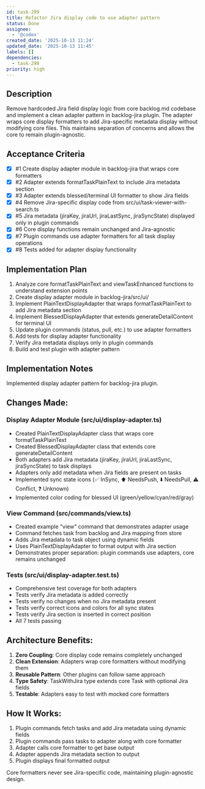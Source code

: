 ```yaml
---
id: task-299
title: Refactor Jira display code to use adapter pattern
status: Done
assignee:
  - '@codex'
created_date: '2025-10-13 11:24'
updated_date: '2025-10-13 11:45'
labels: []
dependencies:
  - task-298
priority: high
---
```


## Description

<!-- SECTION:DESCRIPTION:BEGIN -->
Remove hardcoded Jira field display logic from core backlog.md codebase and implement a clean adapter pattern in backlog-jira plugin. The adapter wraps core display formatters to add Jira-specific metadata display without modifying core files. This maintains separation of concerns and allows the core to remain plugin-agnostic.
<!-- SECTION:DESCRIPTION:END -->

## Acceptance Criteria
<!-- AC:BEGIN -->
- [x] #1 Create display adapter module in backlog-jira that wraps core formatters
- [x] #2 Adapter extends formatTaskPlainText to include Jira metadata section
- [x] #3 Adapter extends blessed/terminal UI formatter to show Jira fields
- [x] #4 Remove Jira-specific display code from src/ui/task-viewer-with-search.ts
- [x] #5 Jira metadata (jiraKey, jiraUrl, jiraLastSync, jiraSyncState) displayed only in plugin commands
- [x] #6 Core display functions remain unchanged and Jira-agnostic
- [x] #7 Plugin commands use adapter formatters for all task display operations
- [x] #8 Tests added for adapter display functionality
<!-- AC:END -->

## Implementation Plan

<!-- SECTION:PLAN:BEGIN -->
1. Analyze core formatTaskPlainText and viewTaskEnhanced functions to understand extension points
2. Create display adapter module in backlog-jira/src/ui/
3. Implement PlainTextDisplayAdapter that wraps formatTaskPlainText to add Jira metadata section
4. Implement BlessedDisplayAdapter that extends generateDetailContent for terminal UI
5. Update plugin commands (status, pull, etc.) to use adapter formatters
6. Add tests for display adapter functionality
7. Verify Jira metadata displays only in plugin commands
8. Build and test plugin with adapter pattern
<!-- SECTION:PLAN:END -->

## Implementation Notes

<!-- SECTION:NOTES:BEGIN -->
Implemented display adapter pattern for backlog-jira plugin.

## Changes Made:

### Display Adapter Module (src/ui/display-adapter.ts)
- Created PlainTextDisplayAdapter class that wraps core formatTaskPlainText
- Created BlessedDisplayAdapter class that extends core generateDetailContent
- Both adapters add Jira metadata (jiraKey, jiraUrl, jiraLastSync, jiraSyncState) to task displays
- Adapters only add metadata when Jira fields are present on tasks
- Implemented sync state icons (✅ InSync, ⬆️ NeedsPush, ⬇️ NeedsPull, ⚠️ Conflict, ❓ Unknown)
- Implemented color coding for blessed UI (green/yellow/cyan/red/gray)

### View Command (src/commands/view.ts)
- Created example "view" command that demonstrates adapter usage
- Command fetches task from backlog and Jira mapping from store
- Adds Jira metadata to task object using dynamic fields
- Uses PlainTextDisplayAdapter to format output with Jira section
- Demonstrates proper separation: plugin commands use adapters, core remains unchanged

### Tests (src/ui/display-adapter.test.ts)
- Comprehensive test coverage for both adapters
- Tests verify Jira metadata is added correctly
- Tests verify no changes when no Jira metadata present
- Tests verify correct icons and colors for all sync states
- Tests verify Jira section is inserted in correct position
- All 7 tests passing

## Architecture Benefits:

1. **Zero Coupling**: Core display code remains completely unchanged
2. **Clean Extension**: Adapters wrap core formatters without modifying them
3. **Reusable Pattern**: Other plugins can follow same approach
4. **Type Safety**: TaskWithJira type extends core Task with optional Jira fields
5. **Testable**: Adapters easy to test with mocked core formatters

## How It Works:

1. Plugin commands fetch tasks and add Jira metadata using dynamic fields
2. Plugin commands pass tasks to adapter along with core formatter
3. Adapter calls core formatter to get base output
4. Adapter appends Jira metadata section to output
5. Plugin displays final formatted output

Core formatters never see Jira-specific code, maintaining plugin-agnostic design.
<!-- SECTION:NOTES:END -->
